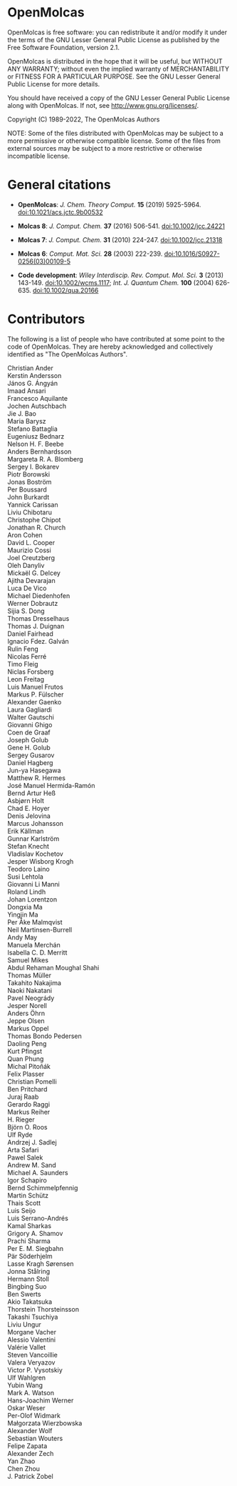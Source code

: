 OpenMolcas
==========

OpenMolcas is free software: you can redistribute it and/or modify it
under the terms of the GNU Lesser General Public License as published by
the Free Software Foundation, version 2.1.

OpenMolcas is distributed in the hope that it will be useful, but
WITHOUT ANY WARRANTY; without even the implied warranty of
MERCHANTABILITY or FITNESS FOR A PARTICULAR PURPOSE. See the GNU Lesser
General Public License for more details.

You should have received a copy of the GNU Lesser General Public License
along with OpenMolcas. If not, see <http://www.gnu.org/licenses/>.

Copyright (C) 1989-2022, The OpenMolcas Authors


NOTE: Some of the files distributed with OpenMolcas may be subject to a more
permissive or otherwise compatible license. Some of the files from external
sources may be subject to a more restrictive or otherwise incompatible license.


General citations
=================

* **OpenMolcas**:
  *J. Chem. Theory Comput.* **15** (2019) 5925-5964. [doi:10.1021/acs.jctc.9b00532](https://doi.org/10.1021/acs.jctc.9b00532)

* **Molcas 8**:
  *J. Comput. Chem.* **37** (2016) 506-541. [doi:10.1002/jcc.24221](https://doi.org/10.1002/jcc.24221)

* **Molcas 7**:
  *J. Comput. Chem.* **31** (2010) 224-247. [doi:10.1002/jcc.21318](https://doi.org/10.1002/jcc.21318)

* **Molcas 6**:
  *Comput. Mat. Sci.* **28** (2003) 222-239. [doi:10.1016/S0927-0256(03)00109-5](https://doi.org/10.1016/S0927-0256(03)00109-5)

* **Code development**:
  *Wiley Interdiscip. Rev. Comput. Mol. Sci.* **3** (2013) 143-149. [doi:10.1002/wcms.1117](https://doi.org/10.1002/wcms.1117);
  *Int. J. Quantum Chem.* **100** (2004) 626-635. [doi:10.1002/qua.20166](https://doi.org/10.1002/qua.20166)


Contributors
============

The following is a list of people who have contributed at some point to the
code of OpenMolcas. They are hereby acknowledged and collectively identified as
"The OpenMolcas Authors".

Christian Ander  
Kerstin Andersson  
János G. Ángyán  
Imaad Ansari  
Francesco Aquilante  
Jochen Autschbach  
Jie J. Bao  
Maria Barysz  
Stefano Battaglia  
Eugeniusz Bednarz  
Nelson H. F. Beebe  
Anders Bernhardsson  
Margareta R. A. Blomberg  
Sergey I. Bokarev  
Piotr Borowski  
Jonas Boström  
Per Boussard  
John Burkardt  
Yannick Carissan  
Liviu Chibotaru  
Christophe Chipot  
Jonathan R. Church  
Aron Cohen  
David L. Cooper  
Maurizio Cossi  
Joel Creutzberg  
Oleh Danyliv  
Mickaël G. Delcey  
Ajitha Devarajan  
Luca De Vico  
Michael Diedenhofen  
Werner Dobrautz  
Sijia S. Dong  
Thomas Dresselhaus  
Thomas J. Duignan  
Daniel Fairhead  
Ignacio Fdez. Galván  
Rulin Feng  
Nicolas Ferré  
Timo Fleig  
Niclas Forsberg  
Leon Freitag  
Luis Manuel Frutos  
Markus P. Fülscher  
Alexander Gaenko  
Laura Gagliardi  
Walter Gautschi  
Giovanni Ghigo  
Coen de Graaf  
Joseph Golub  
Gene H. Golub  
Sergey Gusarov  
Daniel Hagberg  
Jun-ya Hasegawa  
Matthew R. Hermes  
José Manuel Hermida-Ramón  
Bernd Artur Heß  
Asbjørn Holt  
Chad E. Hoyer  
Denis Jelovina  
Marcus Johansson  
Erik Källman  
Gunnar Karlström  
Stefan Knecht  
Vladislav Kochetov  
Jesper Wisborg Krogh  
Teodoro Laino  
Susi Lehtola  
Giovanni Li Manni  
Roland Lindh  
Johan Lorentzon  
Dongxia Ma  
Yingjin Ma  
Per Åke Malmqvist  
Neil Martinsen-Burrell  
Andy May  
Manuela Merchán  
Isabella C. D. Merritt  
Samuel Mikes  
Abdul Rehaman Moughal Shahi  
Thomas Müller  
Takahito Nakajima  
Naoki Nakatani  
Pavel Neogrády  
Jesper Norell  
Anders Öhrn  
Jeppe Olsen  
Markus Oppel  
Thomas Bondo Pedersen  
Daoling Peng  
Kurt Pfingst  
Quan Phung  
Michal Pitoňák  
Felix Plasser  
Christian Pomelli  
Ben Pritchard  
Juraj Raab  
Gerardo Raggi  
Markus Reiher  
H. Rieger  
Björn O. Roos  
Ulf Ryde  
Andrzej J. Sadlej  
Arta Safari  
Pawel Salek  
Andrew M. Sand  
Michael A. Saunders  
Igor Schapiro  
Bernd Schimmelpfennig  
Martin Schütz  
Thais Scott  
Luis Seijo  
Luis Serrano-Andrés  
Kamal Sharkas  
Grigory A. Shamov  
Prachi Sharma  
Per E. M. Siegbahn  
Pär Söderhjelm  
Lasse Kragh Sørensen  
Jonna Stålring  
Hermann Stoll  
Bingbing Suo  
Ben Swerts  
Akio Takatsuka  
Thorstein Thorsteinsson  
Takashi Tsuchiya  
Liviu Ungur  
Morgane Vacher  
Alessio Valentini  
Valérie Vallet  
Steven Vancoillie  
Valera Veryazov  
Victor P. Vysotskiy  
Ulf Wahlgren  
Yubin Wang  
Mark A. Watson  
Hans-Joachim Werner  
Oskar Weser  
Per-Olof Widmark  
Małgorzata Wierzbowska  
Alexander Wolf  
Sebastian Wouters  
Felipe Zapata  
Alexander Zech  
Yan Zhao  
Chen Zhou  
J. Patrick Zobel  
  
